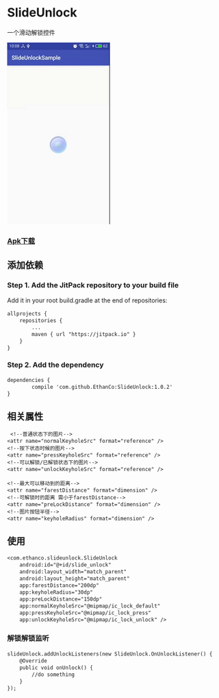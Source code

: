 # SlideUnlock #
一个滑动解锁控件  

![SlideUnlock](/SlideUnlock.gif)

### [Apk下载](/SLideUnlock.apk) ###

## 添加依赖 ##

### Step 1. Add the JitPack repository to your build file ###
Add it in your root build.gradle at the end of repositories:

	allprojects {
		repositories {
			...
			maven { url "https://jitpack.io" }
		}
	}  

### Step 2. Add the dependency ###

	dependencies {
	        compile 'com.github.EthanCo:SlideUnlock:1.0.2'
	}

## 相关属性 ##

	 <!--普通状态下的图片-->
    <attr name="normalKeyholeSrc" format="reference" />
    <!--按下状态时候的图片-->
    <attr name="pressKeyholeSrc" format="reference" />
    <!--可以解锁/已解锁状态下的图片-->
    <attr name="unlockKeyholeSrc" format="reference" />

    <!--最大可以移动到的距离-->
    <attr name="farestDistance" format="dimension" />
    <!--可解锁时的距离 需小于farestDistance-->
    <attr name="preLockDistance" format="dimension" />
    <!--图片按钮半径-->
    <attr name="keyholeRadius" format="dimension" />  

## 使用 ##

	<com.ethanco.slideunlock.SlideUnlock
        android:id="@+id/slide_unlock"
        android:layout_width="match_parent"
        android:layout_height="match_parent"
        app:farestDistance="200dp"
        app:keyholeRadius="30dp"
        app:preLockDistance="150dp"
        app:normalKeyholeSrc="@mipmap/ic_lock_default"
        app:pressKeyholeSrc="@mipmap/ic_lock_press"
        app:unlockKeyholeSrc="@mipmap/ic_lock_unlock" />  

### 解锁解锁监听 ###

	slideUnlock.addUnlockListeners(new SlideUnlock.OnUnlockListener() {
        @Override
        public void onUnlock() {
            //do something
        }
    });